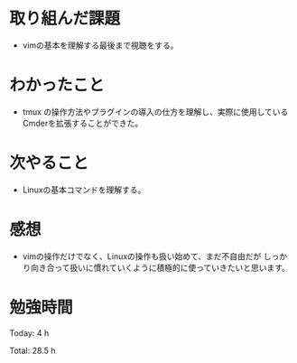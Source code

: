 # 取り組んだ課題
* vimの基本を理解する最後まで視聴をする。

# わかったこと
* tmux の操作方法やプラグインの導入の仕方を理解し、実際に使用している
  Cmderを拡張することができた。

# 次やること
* Linuxの基本コマンドを理解する。
  
# 感想
* vimの操作だけでなく、Linuxの操作も扱い始めて、まだ不自由だが
 しっかり向き合って扱いに慣れていくように積極的に使っていきたいと思います。 
  
# 勉強時間
Today: 4 h

Total: 28.5 h

